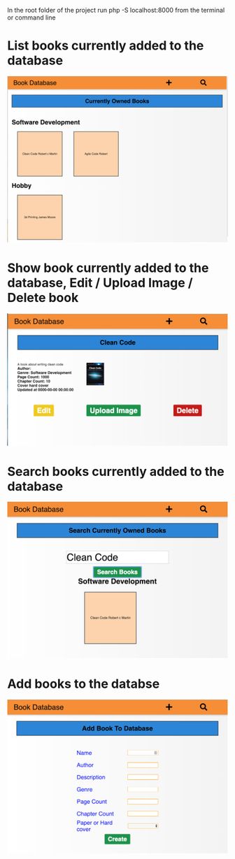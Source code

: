 In the root folder of the project run php -S localhost:8000 from the terminal or command line 

# List books currently added to the database 

![list-page-screenshot](https://raw.githubusercontent.com/James-N-M/book-database/master/public/images/list-page.png)

# Show book currently added to the database, Edit / Upload Image / Delete book 

![show-book-screen](https://raw.githubusercontent.com/James-N-M/book-database/master/public/images/show-book.png)

# Search books currently added to the database 

![search-books-screenshot](https://raw.githubusercontent.com/James-N-M/book-database/master/public/images/search-book.png)

# Add books to the databse

![add-books-screenshot](https://raw.githubusercontent.com/James-N-M/book-database/master/public/images/add-book.png)
